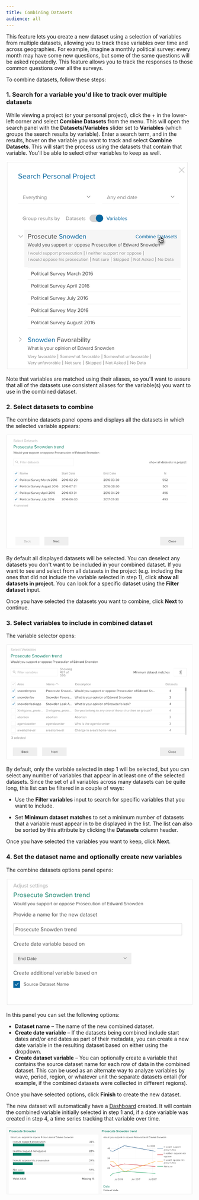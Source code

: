 ```yaml
---
title: Combining Datasets
audience: all
---
```


This feature lets you create a new dataset using a selection of variables from multiple datasets, allowing you to track these variables over time and across geographies. For example, imagine a monthly political survey: every month may have some new questions, but some of the same questions will be asked repeatedly. This feature allows you to track the responses to those common questions over all the surveys.

To combine datasets, follow these steps:

### 1. Search for a variable you'd like to track over multiple datasets
While viewing a project (or your personal project), click the + in the lower-left corner and select **Combine Datasets** from the menu. This will open the search panel with the **Datasets/Variables** slider set to **Variables** (which groups the search results by variable). Enter a search term, and in the results, hover on the variable you want to track and select **Combine Datasets**. This will start the process using the datasets that contain that variable. You'll be able to select other variables to keep as well.

![](images/CombineDSSearch.png)

Note that variables are matched using their aliases, so you'll want to assure that all of the datasets use consistent aliases for the variable(s) you want to use in the combined dataset.

### 2. Select datasets to combine

The combine datasets panel opens and displays all the datasets in which the selected variable appears:

![](images/CombineDSSelectDS.png)

By default all displayed datasets will be selected. You can deselect any datasets you don't want to be included in your combined dataset. If you want to see and select from all datasets in the project (e.g. including the ones that did not include the variable selected in step 1), click **show all datasets in project**. You can look for a specific dataset using the **Filter dataset** input.

Once you have selected the datasets you want to combine, click **Next** to continue.

### 3. Select variables to include in combined dataset

The variable selector opens:

![](images/CombineDSSelectVar.png)

By default, only the variable selected in step 1 will be selected, but you can select any number of variables that appear in at least one of the selected datasets. Since the set of all variables across many datasets can be quite long, this list can be filtered in a couple of ways:

* Use the **Filter variables** input to search for specific variables that you want to include.

* Set **Minimum dataset matches** to set a minimum number of datasets that a variable must appear in to be displayed in the list. The list can also be sorted by this attribute by clicking the **Datasets** column header.

Once you have selected the variables you want to keep, click **Next**.

### 4. Set the dataset name and optionally create new variables

The combine datasets options panel opens:

![](images/CombineDSSelectOptions.png)

In this panel you can set the following options:

* **Dataset name** – The name of the new combined dataset.
* **Create date variable** – If the datasets being combined include start dates and/or end dates as part of their metadata, you can create a new date variable in the resulting dataset based on either using the dropdown.
* **Create dataset variable** – You can optionally create a variable that contains the source dataset name for each row of data in the combined dataset. This can be used as an alternate way to analyze variables by wave, period, region, or whatever unit the separate datasets entail (for example, if the combined datasets were collected in different regions).

Once you have selected options, click **Finish** to create the new dataset.

The new dataset will automatically have a [Dashboard](./crunch_dashboards.html) created. It will contain the combined variable initially selected in step 1 and, if a date variable was created in step 4, a time series tracking that variable over time.

![](images/CombineDSDashboard.png)

